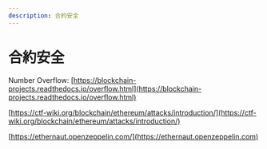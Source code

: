 ```yaml
---
description: 合約安全
---
```


# 合約安全

Number Overflow: [https://blockchain-projects.readthedocs.io/overflow.html](https://blockchain-projects.readthedocs.io/overflow.html)

[https://ctf-wiki.org/blockchain/ethereum/attacks/introduction/](https://ctf-wiki.org/blockchain/ethereum/attacks/introduction/)

[https://ethernaut.openzeppelin.com/](https://ethernaut.openzeppelin.com)
